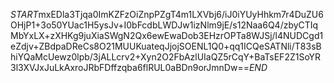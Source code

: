$START$mxEDla3Tjqa0ImKZFzOiZnpPZgT4m1LXVbj6/iJ0iYUyHhkm7r4DuZU6OHjP1+3o50YUac1H5ysJv+I0bFcdbLWDJw1izNlm9jE/s12Naa6Q4/zbyCTIqMbYxLX+zXHKg9juXiaSWgN2Qx6ewEwaDob3EHzrOPTa8WJSj/l4NUDCgd1eZdjv+ZBdpaDReCs8O21MUUKuateqJjojSOENL1Q0+qq1ICQeSATNli/T83sBhiYQaMcUewz0lpb/3jALLcrv2+Xyn2O2FbAzlUIaQZ5rCqY+BaTsEF2Z1SoYR3l3XVJxJuLkAxroJRbFDffzqba6flRUL0aBDn9orJmnDw==$END$